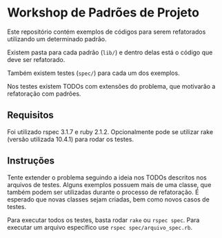 # Workshop de Padrões de Projeto

Este repositório contém exemplos de códigos para serem refatorados utilizando um determinado padrão.

Existem pasta para cada padrão (```lib/```) e dentro delas está o código que deve ser refatorado.

Também existem testes (```spec/```) para cada um dos exemplos.

Nos testes existem TODOs com extensões do problema, que motivarão a refatoração com padrões.

## Requisitos

Foi utilizado rspec 3.1.7 e ruby 2.1.2. Opcionalmente pode se utilizar rake (versão utilizada 10.4.1) para rodar os testes.

## Instruções

Tente extender o problema seguindo a ideia nos TODOs descritos nos arquivos de testes. Alguns exemplos possuem mais de uma classe, que também podem ser utilizadas durante o processo de refatoração. É esperado que novas classes sejam criadas, bem como novos casos de testes.

Para executar todos os testes, basta rodar ```rake``` ou ```rspec spec```. Para executar um arquivo específico use ```rspec spec/arquivo_spec.rb```.
